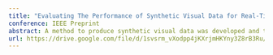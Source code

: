 ```yaml
---
title: "Evaluating The Performance of Synthetic Visual Data for Real-Time Object Detection"
conference: IEEE Preprint
abstract: A method to produce synthetic visual data was developed and the resulting synthetic imagery was used to train a YOLOv3 classification model to identify various species of sea turtles. Synthetic images were rendered and augmented via Blender’s bpy library and Python interface, and stored in the team’s SynthBlend repository. YOLOv3 was then trained on multiple ratios of authentic and synthetic visual data to test which ratio of data produced the most confident model. The researchers optimized the classification model and demonstrated significant accuracy improvements, especially with models trained without authentic data. The fully synthetic dataset  performed best in testing, with an average confidence level of 9.68 percent greater than the fully authentic dataset.
url: https://drive.google.com/file/d/1svsrm_vXodpp4jKXrjmHKYny3Z8rB3Ru/view?usp=sharing
---
```





